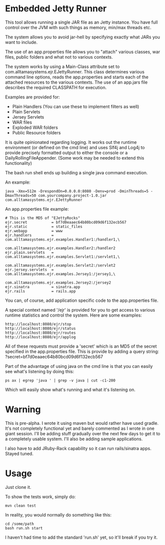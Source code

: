 # Embedded Jetty Runner

This tool allows running a single JAR file as an Jetty instance.
You have full control over the JVM with such things as memory, min/max threads etc.

The system allows you to avoid jar-hell by specifying exactly what JARs you want to include.

The use of an app.properties file allows you to "attach" various classes, war files, public folders and what not to various contexts.

The system works by using a Main-Class attribute set to com.alltamasystems.ejr.EJettyRunner.
This class determines various command line options, reads the app.properties and starts each of the attached resources to the various contexts.
The use of an app.jars file describes the required CLASSPATH for execution.

Examples are provided for:

* Plain Handlers (You can use these to implement filters as well)
* Plain Servlets
* Jersey Servlets
* WAR files
* Exploded WAR folders
* Public Resource folders

It is quite opinionated regarding logging.
It works out the runtime environment (or defined on the cmd line) and uses Slf4j and Log4j to provide precisely formatted output to either the console or a DailyRollingFileAppender.
(Some work may be needed to extend this functionality)

The bash run shell ends up building a single java command execution.

An example:

    java -Xmx=512m -DrespondOn=0.0.0.0:8080 -Denv=prod -DminThreads=5 -DmaxThreads=50 com.yourcompany.project-1.0.jar com.alltamasystems.ejr.EJettyRunner

An app.properties file example:

    # This is the MD5 of "EJettyRocks"
    ejr.secret           = bf7d0eaaec64b80bcd09d6f132ecb567
    ejr.static           = static_files
    ejr.webapp           = www
    ejr.handlers         = com.alltamasystems.ejr.examples.Handler1:/handler1,\
                           com.alltamasystems.ejr.examples.Handler2:/handler2
    ejr.plain.servlets   = com.alltamasystems.ejr.examples.Servlet1:/servlet1,\
                           com.alltamasystems.ejr.examples.Servlet2:/servlet2
    ejr.jersey.servlets  = com.alltamasystems.ejr.examples.Jersey1:/jersey1,\
                           com.alltamasystems.ejr.examples.Jersey2:/jersey2
    ejr.sinatra          = sinatra.app
    ejr.rails            = rails.app

You can, of course, add application specific code to the app.properties file.

A special context named '/ejr' is provided for you to get access to various runtime statistics and control the system.
Here are some examples:

    http://localhost:8080/ejr/stop
    http://localhost:8080/ejr/status
    http://localhost:8080/ejr/routes
    http://localhost:8080/ejr/applog

All of these requests must provide a 'secret' which is an MD5 of the secret specified in the app.properties file.
This is provide by adding a query string: ?secret=bf7d0eaaec64b80bcd09d6f132ecb567

Part of the advantage of using java on the cmd line is that you can easily see what's listening by doing this:

    ps ax | egrep 'java ' | grep -v java | cut -c1-200

Which will easily show what's running and what it's listening on.

# Warning

This is pre-alpha.
I wrote it using maven but would rather have used gradle.
It's not completely functional yet and barely commented as I wrote in one giant session.
I'll be adding stuff gradually over the next few days to get it to a completely usable system.
I'll also be adding sample applications.

I also have to add JRuby-Rack capability so it can run rails/sinatra apps.
Stayed tuned.

# Usage

Just clone it.

To show the tests work, simply do:

    mvn clean test

In reality, you would normally do something like this:

    cd /some/path
    bash run.sh start

I haven't had time to add the standard 'run.sh' yet, so it'll break if you try it.

